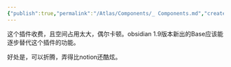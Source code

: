 ```yaml
---
{"publish":true,"permalink":"/Atlas/Components/_ Components.md","created":"2025-07-08T21:50:43.809+08:00","modified":"2025-07-08T21:51:52.429+08:00","published":"2025-07-08T21:51:52.429+08:00","cssclasses":""}
---
```



这个插件收费，且空间占用太大，偶尔卡顿。obsidian 1.9版本新出的Base应该能逐步替代这个插件的功能。

好处是，可以折腾，弄得比notion还酷炫。